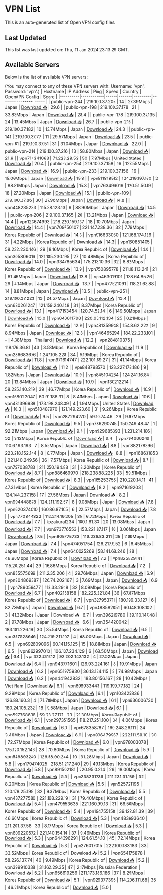 # VPN List

This is an auto-generated list of Open VPN config files.

## Last Updated

This list was last updated on: Thu, 11 Jan 2024 23:13:29 GMT.

## Available Servers

Below is the list of available VPN servers:

(You may connect to any of these VPN servers with: Username: 'vpn', Password: 'vpn'.)
| Hostname | IP Address | Ping | Speed | Country | OpenVPN Config | Score |
|----------|------------|------|-------|---------|----------------| ----- |
| public-vpn-244 | 219.100.37.205 | 14 | 27.39Mbps | Japan | [Download 📥](./configs/server_0_JP.ovpn) | 29.6 |
| public-vpn-198 | 219.100.37.178 | 21 | 33.83Mbps | Japan | [Download 📥](./configs/server_1_JP.ovpn) | 28.4 |
| public-vpn-178 | 219.100.37.135 | 24 | 13.45Mbps | Japan | [Download 📥](./configs/server_2_JP.ovpn) | 26.7 |
| public-vpn-215 | 219.100.37.182 | 10 | 13.74Mbps | Japan | [Download 📥](./configs/server_3_JP.ovpn) | 24.3 |
| public-vpn-141 | 219.100.37.77 | 11 | 29.57Mbps | Japan | [Download 📥](./configs/server_4_JP.ovpn) | 23.5 |
| public-vpn-61 | 219.100.37.51 | 31 | 31.04Mbps | Japan | [Download 📥](./configs/server_5_JP.ovpn) | 22.0 |
| public-vpn-214 | 219.100.37.216 | 13 | 58.80Mbps | Japan | [Download 📥](./configs/server_6_JP.ovpn) | 21.9 |
| vpn714341063 | 71.223.28.53 | 50 | 7.87Mbps | United States | [Download 📥](./configs/server_7_US.ovpn) | 20.4 |
| public-vpn-254 | 219.100.37.158 | 16 | 127.55Mbps | Japan | [Download 📥](./configs/server_8_JP.ovpn) | 16.9 |
| public-vpn-233 | 219.100.37.156 | 16 | 15.06Mbps | Japan | [Download 📥](./configs/server_9_JP.ovpn) | 15.8 |
| vpn511818512 | 124.219.197.160 | 2 | 88.81Mbps | Japan | [Download 📥](./configs/server_10_JP.ovpn) | 15.3 |
| vpn763496019 | 120.51.50.19 | 18 | 27.20Mbps | Japan | [Download 📥](./configs/server_11_JP.ovpn) | 15.1 |
| public-vpn-109 | 219.100.37.86 | 30 | 27.96Mbps | Japan | [Download 📥](./configs/server_12_JP.ovpn) | 14.8 |
| vpn448235233 | 115.38.123.13 | 9 | 88.90Mbps | Japan | [Download 📥](./configs/server_13_JP.ovpn) | 14.5 |
| public-vpn-206 | 219.100.37.165 | 20 | 13.21Mbps | Japan | [Download 📥](./configs/server_14_JP.ovpn) | 14.4 |
| vpn123674993 | 218.220.159.137 | 18 | 10.70Mbps | Japan | [Download 📥](./configs/server_15_JP.ovpn) | 14.4 |
| vpn709750107 | 221.147.238.36 | 32 | 7.79Mbps | Korea Republic of | [Download 📥](./configs/server_16_KR.ovpn) | 14.3 |
| vpn916633080 | 121.168.174.126 | 31 | 4.22Mbps | Korea Republic of | [Download 📥](./configs/server_17_KR.ovpn) | 14.3 |
| vpn160851405 | 58.232.230.146 | 29 | 8.16Mbps | Korea Republic of | [Download 📥](./configs/server_18_KR.ovpn) | 14.0 |
| vpn305806016 | 121.185.230.195 | 27 | 10.48Mbps | Korea Republic of | [Download 📥](./configs/server_19_KR.ovpn) | 14.0 |
| vpn334785634 | 175.213.10.36 | 32 | 8.82Mbps | Korea Republic of | [Download 📥](./configs/server_20_KR.ovpn) | 13.9 |
| vpn750895778 | 211.18.113.241 | 21 | 61.46Mbps | Japan | [Download 📥](./configs/server_21_JP.ovpn) | 13.8 |
| vpn463019101 | 138.64.85.26 | 29 | 4.14Mbps | Japan | [Download 📥](./configs/server_22_JP.ovpn) | 13.7 |
| vpn477521091 | 118.21.63.88 | 14 | 8.81Mbps | Japan | [Download 📥](./configs/server_23_JP.ovpn) | 13.5 |
| public-vpn-251 | 219.100.37.223 | 13 | 24.57Mbps | Japan | [Download 📥](./configs/server_24_JP.ovpn) | 13.4 |
| vpn630261247 | 121.159.240.148 | 31 | 8.37Mbps | Korea Republic of | [Download 📥](./configs/server_25_KR.ovpn) | 13.1 |
| vpn417153454 | 120.74.52.14 | 6 | 149.50Mbps | Japan | [Download 📥](./configs/server_26_JP.ovpn) | 13.0 |
| vpn846611798 | 220.95.112.134 | 25 | 8.21Mbps | Korea Republic of | [Download 📥](./configs/server_27_KR.ovpn) | 12.9 |
| vpn481359948 | 154.8.62.222 | 9 | 8.94Mbps | Japan | [Download 📥](./configs/server_28_JP.ovpn) | 12.8 |
| vpn146465294 | 184.22.233.101 | - | 4.38Mbps | Thailand | [Download 📥](./configs/server_29_TH.ovpn) | 12.2 |
| vpn284810375 | 118.176.36.81 | 43 | 3.58Mbps | Korea Republic of | [Download 📥](./configs/server_30_KR.ovpn) | 11.9 |
| vpn286683676 | 1.247.105.228 | 34 | 9.19Mbps | Korea Republic of | [Download 📥](./configs/server_31_KR.ovpn) | 11.8 |
| vpn971614747 | 222.101.69.27 | 31 | 41.14Mbps | Korea Republic of | [Download 📥](./configs/server_32_KR.ovpn) | 11.2 |
| vpn848798570 | 123.227.178.186 | 9 | 1.82Mbps | Japan | [Download 📥](./configs/server_33_JP.ovpn) | 10.9 |
| vpn845104284 | 124.241.16.84 | 20 | 13.84Mbps | Japan | [Download 📥](./configs/server_34_JP.ovpn) | 10.9 |
| vpn130212214 | 58.225.140.219 | 39 | 46.77Mbps | Korea Republic of | [Download 📥](./configs/server_35_KR.ovpn) | 10.9 |
| vpn168022047 | 60.91.186.31 | 8 | 8.41Mbps | Japan | [Download 📥](./configs/server_36_JP.ovpn) | 10.6 |
| vpn431396938 | 173.198.248.39 | 4 | 1.94Mbps | United States | [Download 📥](./configs/server_37_US.ovpn) | 10.3 |
| vpn510487970 | 121.149.223.60 | 31 | 9.26Mbps | Korea Republic of | [Download 📥](./configs/server_38_KR.ovpn) | 9.5 |
| vpn287294270 | 59.10.74.46 | 29 | 9.97Mbps | Korea Republic of | [Download 📥](./configs/server_39_KR.ovpn) | 9.5 |
| vpn786290745 | 150.249.48.47 | 1 | 92.21Mbps | Japan | [Download 📥](./configs/server_40_JP.ovpn) | 9.4 |
| vpn929685393 | 1.231.214.186 | 32 | 9.12Mbps | Korea Republic of | [Download 📥](./configs/server_41_KR.ovpn) | 9.4 |
| vpn794688249 | 110.67.93.193 | 7 | 8.55Mbps | Japan | [Download 📥](./configs/server_42_JP.ovpn) | 8.8 |
| vpn882178396 | 223.218.152.144 | 8 | 8.77Mbps | Japan | [Download 📥](./configs/server_43_JP.ovpn) | 8.8 |
| vpn168631853 | 221.140.249.56 | 36 | 7.57Mbps | Korea Republic of | [Download 📥](./configs/server_44_KR.ovpn) | 8.7 |
| vpn757038783 | 211.250.194.88 | 31 | 8.20Mbps | Korea Republic of | [Download 📥](./configs/server_45_KR.ovpn) | 8.7 |
| vpn886469970 | 218.238.88.225 | 33 | 59.51Mbps | Korea Republic of | [Download 📥](./configs/server_46_KR.ovpn) | 8.3 |
| vpn165253756 | 210.220.14.11 | 41 | 47.31Mbps | Korea Republic of | [Download 📥](./configs/server_47_KR.ovpn) | 8.2 |
| vpn971619203 | 124.144.237.158 | 17 | 27.56Mbps | Japan | [Download 📥](./configs/server_48_JP.ovpn) | 8.2 |
| vpn994448878 | 124.211.192.57 | 8 | 9.08Mbps | Japan | [Download 📥](./configs/server_49_JP.ovpn) | 7.8 |
| vpn620374010 | 160.86.87.105 | 6 | 22.57Mbps | Japan | [Download 📥](./configs/server_50_JP.ovpn) | 7.8 |
| vpn770844822 | 112.214.19.205 | 35 | 6.72Mbps | Korea Republic of | [Download 📥](./configs/server_51_KR.ovpn) | 7.7 |
| kozakura1234 | 180.1.61.33 | 20 | 13.08Mbps | Japan | [Download 📥](./configs/server_52_JP.ovpn) | 7.7 |
| vpn973776553 | 153.221.87.117 | 10 | 3.06Mbps | Japan | [Download 📥](./configs/server_53_JP.ovpn) | 7.5 |
| vpn805775733 | 119.238.83.211 | 25 | 7.99Mbps | Japan | [Download 📥](./configs/server_54_JP.ovpn) | 7.4 |
| vpn474051754 | 126.217.9.52 | 6 | 6.45Mbps | Japan | [Download 📥](./configs/server_55_JP.ovpn) | 7.4 |
| vpn640025269 | 58.141.68.246 | 28 | 48.90Mbps | Korea Republic of | [Download 📥](./configs/server_56_KR.ovpn) | 7.2 |
| vpn825829141 | 115.20.251.44 | 29 | 16.86Mbps | Korea Republic of | [Download 📥](./configs/server_57_KR.ovpn) | 7.2 |
| vpn855575699 | 211.2.35.206 | 4 | 29.76Mbps | Japan | [Download 📥](./configs/server_58_JP.ovpn) | 6.9 |
| vpn804869387 | 126.74.202.167 | 3 | 7.69Mbps | Japan | [Download 📥](./configs/server_59_JP.ovpn) | 6.9 |
| vpn789059477 | 118.33.29.18 | 32 | 8.09Mbps | Korea Republic of | [Download 📥](./configs/server_60_KR.ovpn) | 6.7 |
| vpn402158158 | 182.225.221.84 | 36 | 67.87Mbps | Korea Republic of | [Download 📥](./configs/server_61_KR.ovpn) | 6.7 |
| vpn327953711 | 180.199.33.127 | 6 | 82.73Mbps | Japan | [Download 📥](./configs/server_62_JP.ovpn) | 6.7 |
| vpn488582051 | 60.148.108.102 | 3 | 41.32Mbps | Japan | [Download 📥](./configs/server_63_JP.ovpn) | 6.7 |
| vpn396219780 | 39.110.147.48 | 2 | 97.78Mbps | Japan | [Download 📥](./configs/server_64_JP.ovpn) | 6.6 |
| vpn354420042 | 183.101.226.19 | 30 | 35.54Mbps | Korea Republic of | [Download 📥](./configs/server_65_KR.ovpn) | 6.5 |
| vpn357528646 | 124.219.211.107 | 4 | 68.00Mbps | Japan | [Download 📥](./configs/server_66_JP.ovpn) | 6.5 |
| vpn692609096 | 60.141.15.125 | 15 | 18.81Mbps | Japan | [Download 📥](./configs/server_67_JP.ovpn) | 6.5 |
| vpn862997013 | 106.137.234.129 | 6 | 68.50Mbps | Japan | [Download 📥](./configs/server_68_JP.ovpn) | 6.4 |
| vpn322431212 | 92.202.142.132 | 4 | 27.52Mbps | Japan | [Download 📥](./configs/server_69_JP.ovpn) | 6.4 |
| vpn943771601 | 126.93.224.161 | 8 | 19.91Mbps | Japan | [Download 📥](./configs/server_70_JP.ovpn) | 6.2 |
| vpn651975930 | 36.13.134.115 | 2 | 74.98Mbps | Japan | [Download 📥](./configs/server_71_JP.ovpn) | 6.2 |
| vpn441942832 | 183.80.156.167 | 28 | 10.42Mbps | Viet Nam | [Download 📥](./configs/server_72_VN.ovpn) | 6.1 |
| vpn696933443 | 119.199.77.182 | 24 | 9.29Mbps | Korea Republic of | [Download 📥](./configs/server_73_KR.ovpn) | 6.1 |
| vpn103425836 | 126.88.160.3 | 4 | 71.78Mbps | Japan | [Download 📥](./configs/server_74_JP.ovpn) | 6.1 |
| vpn636006730 | 180.24.105.232 | 18 | 9.58Mbps | Japan | [Download 📥](./configs/server_75_JP.ovpn) | 6.1 |
| vpn597768636 | 59.23.27.171 | 23 | 21.30Mbps | Korea Republic of | [Download 📥](./configs/server_76_KR.ovpn) | 6.1 |
| vpn297351565 | 118.217.251.100 | 34 | 4.06Mbps | Korea Republic of | [Download 📥](./configs/server_77_KR.ovpn) | 6.0 |
| vpn678358787 | 160.248.26.111 | 24 | 3.48Mbps | Japan | [Download 📥](./configs/server_78_JP.ovpn) | 6.0 |
| vpn806479957 | 222.111.58.10 | 30 | 72.97Mbps | Korea Republic of | [Download 📥](./configs/server_79_KR.ovpn) | 6.0 |
| vpn978003078 | 175.120.152.146 | 28 | 70.80Mbps | Korea Republic of | [Download 📥](./configs/server_80_KR.ovpn) | 5.9 |
| vpn549893240 | 126.58.90.244 | 10 | 31.28Mbps | Japan | [Download 📥](./configs/server_81_JP.ovpn) | 5.8 |
| vpn179474025 | 218.51.217.240 | 29 | 49.13Mbps | Korea Republic of | [Download 📥](./configs/server_82_KR.ovpn) | 5.8 |
| vpn891502181 | 220.95.0.214 | 29 | 18.00Mbps | Korea Republic of | [Download 📥](./configs/server_83_KR.ovpn) | 5.6 |
| vpn238231736 | 211.231.31.189 | 32 | 8.20Mbps | Korea Republic of | [Download 📥](./configs/server_84_KR.ovpn) | 5.5 |
| vpn525721195 | 210.178.25.199 | 32 | 9.37Mbps | Korea Republic of | [Download 📥](./configs/server_85_KR.ovpn) | 5.5 |
| vpn437277580 | 221.168.229.19 | 31 | 79.40Mbps | Korea Republic of | [Download 📥](./configs/server_86_KR.ovpn) | 5.4 |
| vpn479553635 | 221.160.99.13 | 31 | 66.50Mbps | Korea Republic of | [Download 📥](./configs/server_87_KR.ovpn) | 5.4 |
| vpn194755158 | 39.122.81.39 | 39 | 46.66Mbps | Korea Republic of | [Download 📥](./configs/server_88_KR.ovpn) | 5.3 |
| vpn483693640 | 211.201.37.58 | 33 | 8.17Mbps | Korea Republic of | [Download 📥](./configs/server_89_KR.ovpn) | 5.3 |
| vpn609220572 | 221.140.154.14 | 37 | 9.46Mbps | Korea Republic of | [Download 📥](./configs/server_90_KR.ovpn) | 5.3 |
| vpn644396291 | 124.61.54.10 | 45 | 72.14Mbps | Korea Republic of | [Download 📥](./configs/server_91_KR.ovpn) | 5.3 |
| vpn276017015 | 222.100.183.183 | 33 | 33.52Mbps | Korea Republic of | [Download 📥](./configs/server_92_KR.ovpn) | 5.2 |
| vpn654175878 | 58.226.137.74 | 40 | 9.49Mbps | Korea Republic of | [Download 📥](./configs/server_93_KR.ovpn) | 5.2 |
| vpn399910338 | 31.162.29.35 | 47 | 2.17Mbps | Russian Federation | [Download 📥](./configs/server_94_RU.ovpn) | 5.2 |
| vpn656619256 | 211.173.186.186 | 37 | 8.29Mbps | Korea Republic of | [Download 📥](./configs/server_95_KR.ovpn) | 5.1 |
| vpn929377395 | 114.206.111.68 | 35 | 46.21Mbps | Korea Republic of | [Download 📥](./configs/server_96_KR.ovpn) | 5.0 |
